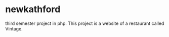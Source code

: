 # newkathford
third semester project in php. This project is a website of a restaurant called Vintage.
